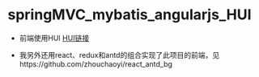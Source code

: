 # springMVC_mybatis_angularjs_HUI

- 前端使用HUI
  [  HUI链接](http://www.h-ui.net/)

- 我另外还用react、redux和antd的组合实现了此项目的前端，见https://github.com/zhouchaoyi/react_antd_bg
